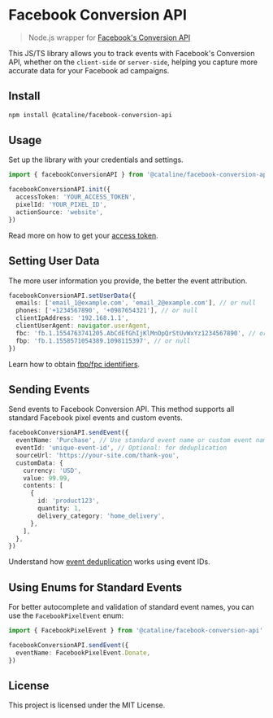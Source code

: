 # Facebook Conversion API

> Node.js wrapper for [Facebook's Conversion API](https://developers.facebook.com/docs/marketing-api/conversions-api/)

This JS/TS library allows you to track events with Facebook's Conversion API, whether on the `client-side` or `server-side`, helping you capture more accurate data for your Facebook ad campaigns.

## Install

```bash
npm install @cataline/facebook-conversion-api
```

## Usage

Set up the library with your credentials and settings.

```ts
import { facebookConversionAPI } from '@cataline/facebook-conversion-api'

facebookConversionAPI.init({
  accessToken: 'YOUR_ACCESS_TOKEN',
  pixelId: 'YOUR_PIXEL_ID',
  actionSource: 'website',
})
```

Read more on how to get your [access token](https://developers.facebook.com/docs/marketing-api/conversions-api/get-started/#access-token).

## Setting User Data

The more user information you provide, the better the event attribution.

```ts
facebookConversionAPI.setUserData({
  emails: ['email_1@example.com', 'email_2@example.com'], // or null
  phones: ['+1234567890', '+0987654321'], // or null
  clientIpAddress: '192.168.1.1',
  clientUserAgent: navigator.userAgent,
  fbc: 'fb.1.1554763741205.AbCdEfGhIjKlMnOpQrStUvWxYz1234567890', // or null
  fbp: 'fb.1.1558571054389.1098115397', // or null
})
```

Learn how to obtain [fbp/fpc identifiers](https://developers.facebook.com/docs/marketing-api/conversions-api/parameters/fbp-and-fbc/).

## Sending Events

Send events to Facebook Conversion API. This method supports all standard Facebook pixel events and custom events.

```ts
facebookConversionAPI.sendEvent({
  eventName: 'Purchase', // Use standard event name or custom event name
  eventId: 'unique-event-id', // Optional: for deduplication
  sourceUrl: 'https://your-site.com/thank-you',
  customData: {
    currency: 'USD',
    value: 99.99,
    contents: [
      {
        id: 'product123',
        quantity: 1,
        delivery_category: 'home_delivery',
      },
    ],
  },
})
```

Understand how [event deduplication](https://developers.facebook.com/docs/marketing-api/conversions-api/deduplicate-pixel-and-server-events?locale=en_US) works using event IDs.

## Using Enums for Standard Events

For better autocomplete and validation of standard event names, you can use the `FacebookPixelEvent` enum:

```ts
import { FacebookPixelEvent } from '@cataline/facebook-conversion-api'

facebookConversionAPI.sendEvent({
  eventName: FacebookPixelEvent.Donate,
})
```

## License

This project is licensed under the MIT License.
